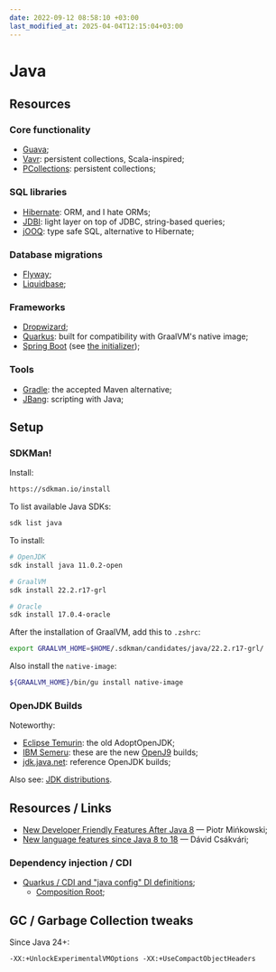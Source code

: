 ```yaml
---
date: 2022-09-12 08:58:10 +03:00
last_modified_at: 2025-04-04T12:15:04+03:00
---
```


# Java

## Resources

### Core functionality

- [Guava](https://github.com/google/guava);
- [Vavr](https://github.com/vavr-io/vavr): persistent collections, Scala-inspired;
- [PCollections](https://github.com/hrldcpr/pcollections): persistent collections;

### SQL libraries

- [Hibernate](https://hibernate.org/): ORM, and I hate ORMs;
- [JDBI](https://jdbi.org/): light layer on top of JDBC, string-based queries;
- [jOOQ](https://www.jooq.org/): type safe SQL, alternative to Hibernate;

### Database migrations

- [Flyway](https://flywaydb.org/);
- [Liquidbase](https://www.liquibase.org/);

### Frameworks

- [Dropwizard](https://www.dropwizard.io/);
- [Quarkus](https://quarkus.io/): built for compatibility with GraalVM's native image;
- [Spring Boot](https://spring.io/projects/spring-boot/) (see [the initializer](https://start.spring.io/));

### Tools

- [Gradle](https://gradle.org/): the accepted Maven alternative;
- [JBang](https://www.jbang.dev/): scripting with Java;

## Setup

### SDKMan!

Install:

```sh
https://sdkman.io/install
```

To list available Java SDKs:

```sh
sdk list java
```

To install:

```sh
# OpenJDK
sdk install java 11.0.2-open

# GraalVM
sdk install 22.2.r17-grl

# Oracle
sdk install 17.0.4-oracle
```

After the installation of GraalVM, add this to `.zshrc`:

```sh
export GRAALVM_HOME=$HOME/.sdkman/candidates/java/22.2.r17-grl/
```

Also install the `native-image`:

```sh
${GRAALVM_HOME}/bin/gu install native-image
```


### OpenJDK Builds

Noteworthy:

- [Eclipse Temurin](https://adoptium.net/): the old AdoptOpenJDK;
- [IBM Semeru](https://developer.ibm.com/languages/java/semeru-runtimes/): these are the new [OpenJ9](https://www.eclipse.org/openj9/) builds;
- [jdk.java.net](https://jdk.java.net/): reference OpenJDK builds;

Also see: [JDK distributions](https://sdkman.io/jdks).

## Resources / Links

- [New Developer Friendly Features After Java 8](https://piotrminkowski.com/2021/02/01/new-developer-friendly-features-after-java-8/) — Piotr Mińkowski;
- [New language features since Java 8 to 18](https://advancedweb.hu/new-language-features-since-java-8-to-18/) — Dávid Csákvári;

### Dependency injection / CDI

- [Quarkus / CDI and "java config" DI definitions](https://stackoverflow.com/questions/58544079/quarkus-cdi-and-java-config-di-definitions);
  - [Composition Root](https://blog.ploeh.dk/2011/07/28/CompositionRoot/);

## GC / Garbage Collection tweaks

Since Java 24+:
```
-XX:+UnlockExperimentalVMOptions -XX:+UseCompactObjectHeaders
```
